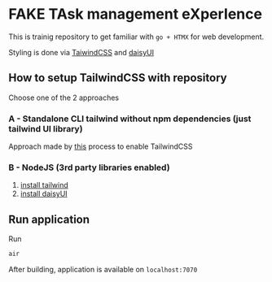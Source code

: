 # FAKE TAsk management eXperIence

This is trainig repository to get familiar with `go + HTMX` for web development.

Styling is done via [TaiwindCSS](https://tailwindui.com/) and [daisyUI](https://daisyui.com/)

## How to setup TailwindCSS with repository

Choose one of the 2 approaches

### A - Standalone CLI tailwind without npm dependencies (just tailwind UI library)

Approach made by [this](https://tailwindcss.com/blog/standalone-cli) process to enable TailwindCSS

### B - NodeJS (3rd party libraries enabled)

1. [install tailwind](https://tailwindcss.com/docs/installation)
2. [install daisyUI](https://daisyui.com/docs/install/)

## Run application

Run

```bash
air
```

After building, application is available on `localhost:7070`
